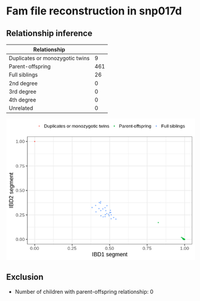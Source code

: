 # Fam file reconstruction in snp017d
## Relationship inference
| Relationship |   |
| ------------ | - |
| Duplicates or monozygotic twins| 9 |
| Parent-offspring| 461 |
| Full siblings| 26 |
| 2nd degree| 0 |
| 3rd degree| 0 |
| 4th degree| 0 |
| Unrelated| 0 |

![](fam_reconstruction/ibd_plot.png)
## Exclusion
- Number of children with parent-offspring relationship: 0
